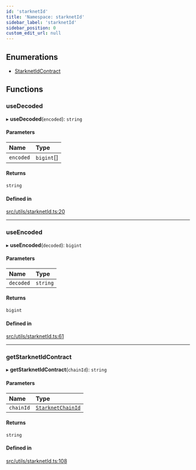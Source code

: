 ```yaml
---
id: 'starknetId'
title: 'Namespace: starknetId'
sidebar_label: 'starknetId'
sidebar_position: 0
custom_edit_url: null
---
```


## Enumerations

- [StarknetIdContract](../enums/starknetId.StarknetIdContract.md)

## Functions

### useDecoded

▸ **useDecoded**(`encoded`): `string`

#### Parameters

| Name      | Type       |
| :-------- | :--------- |
| `encoded` | `bigint`[] |

#### Returns

`string`

#### Defined in

[src/utils/starknetId.ts:20](https://github.com/starknet-io/starknet.js/blob/v5.24.2/src/utils/starknetId.ts#L20)

---

### useEncoded

▸ **useEncoded**(`decoded`): `bigint`

#### Parameters

| Name      | Type     |
| :-------- | :------- |
| `decoded` | `string` |

#### Returns

`bigint`

#### Defined in

[src/utils/starknetId.ts:61](https://github.com/starknet-io/starknet.js/blob/v5.24.2/src/utils/starknetId.ts#L61)

---

### getStarknetIdContract

▸ **getStarknetIdContract**(`chainId`): `string`

#### Parameters

| Name      | Type                                                       |
| :-------- | :--------------------------------------------------------- |
| `chainId` | [`StarknetChainId`](../enums/constants.StarknetChainId.md) |

#### Returns

`string`

#### Defined in

[src/utils/starknetId.ts:108](https://github.com/starknet-io/starknet.js/blob/v5.24.2/src/utils/starknetId.ts#L108)
